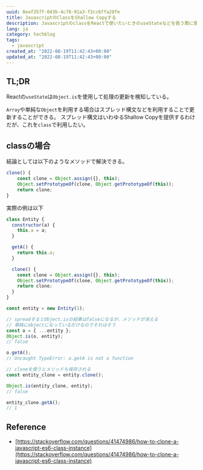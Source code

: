 ```yaml
---
uuid: 8eaf357f-043b-4c78-91a3-f2cc6ffa28fe
title: JavascriptのClassをShallow Copyする
description: JavascriptのclassをReactで使いたいときのuseStateなどを扱う際に便利なので、Shallow Copyのやり方をまとめる
lang: ja
category: techblog
tags:
  - javascript
created_at: "2022-08-19T11:42:43+00:00"
updated_at: "2022-08-19T11:42:43+00:00"
---
```


## TL;DR

Reactの`useState`は`Object.is`を使用して処理の更新を検知している。

`Array`や単純な`Object`を利用する場合はスプレッド構文などを利用することで更新することができる。
スプレッド構文はいわゆるShallow Copyを提供するわけだが、これを`class`で利用したい。

## classの場合

結論としては以下のようなメソッドで解決できる。

```js
clone() {
    const clone = Object.assign({}, this);
    Object.setPrototypeOf(clone, Object.getPrototypeOf(this));
    return clone;
}
```

実際の例は以下

```js
class Entity {
  constructor(a) {
    this.a = a;
  }

  getA() {
    return this.a;
  }

  clone() {
    const clone = Object.assign({}, this);
    Object.setPrototypeOf(clone, Object.getPrototypeOf(this));
    return clone;
  }
}

const entity = new Entity(1);

// spreadするとObject.isの結果はfalseになるが、メソッドが消える
// 単純にobjectになっているだけなのでそれはそう
const o = { ...entity };
Object.is(o, entity);
// false

o.getA();
// Uncaught TypeError: o.getA is not a function

// cloneを使うとメソッドも保存される
const entity_clone = entity.clone();

Object.is(entity_clone, entity);
// false

entity_clone.getA();
// 1
```

## Reference

- [https://stackoverflow.com/questions/41474986/how-to-clone-a-javascript-es6-class-instance](https://stackoverflow.com/questions/41474986/how-to-clone-a-javascript-es6-class-instance)
